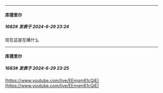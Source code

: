 ﻿
*****

####  库德里尔  
##### 1682#       发表于 2024-6-29 23:24

现在这是在播什么

*****

####  库德里尔  
##### 1683#       发表于 2024-6-29 23:25

[https://www.youtube.com/live/EEmgm61cQjE](https://www.youtube.com/live/EEmgm61cQjE)

